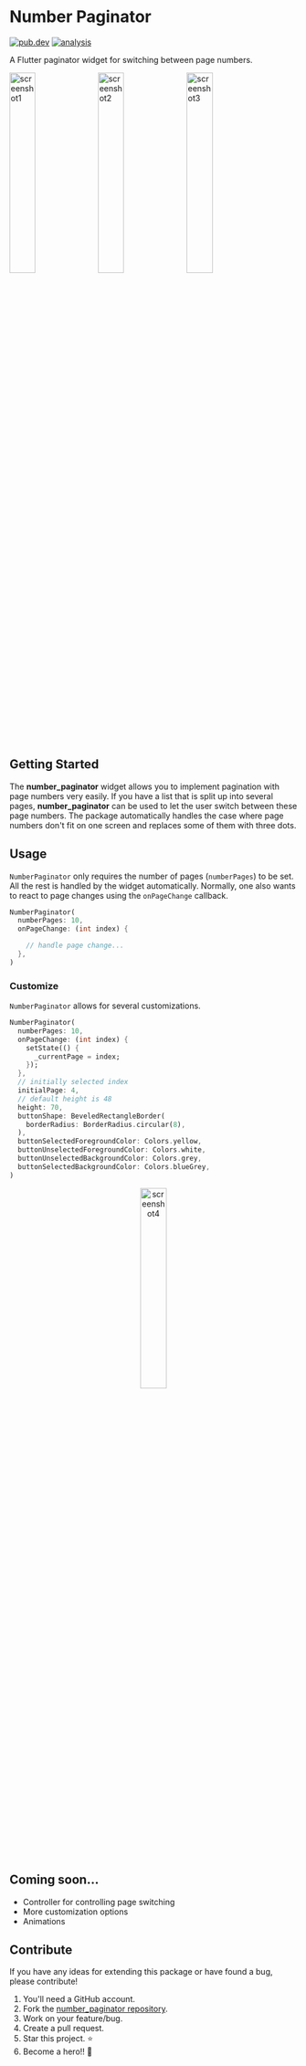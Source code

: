 # Number Paginator

[![pub.dev](https://img.shields.io/pub/v/number_paginator?logo=dart)](https://pub.dev/packages/number_paginator)
[![analysis](https://github.com/WieFel/number_paginator/workflows/analysis/badge.svg)](https://github.com/WieFel/number_paginator/actions?query=workflow%3Aanalysis)

A Flutter paginator widget for switching between page numbers. 

<img alt="screenshot1" src="https://user-images.githubusercontent.com/8345062/118354008-480df580-b569-11eb-80f8-4dc89731d614.png" width="30%"/> <img alt="screenshot2" src="https://user-images.githubusercontent.com/8345062/118354019-53f9b780-b569-11eb-937d-9042ba5d26d9.png" width="30%"/> <img alt="screenshot3" src="https://user-images.githubusercontent.com/8345062/118354043-6ffd5900-b569-11eb-9d9a-92585733ab44.png" width="30%"/>


## Getting Started

The **number_paginator** widget allows you to implement pagination with page numbers very easily. If you have a list that is split up into several pages, **number_paginator** can be used to let the user switch between these page numbers.
The package automatically handles the case where page numbers don't fit on one screen and replaces some of them with three dots.

## Usage

`NumberPaginator` only requires the number of pages (`numberPages`) to be set. All the rest is handled by the widget automatically. Normally, one also wants to react to page changes using the `onPageChange` callback.
```dart
NumberPaginator(
  numberPages: 10,
  onPageChange: (int index) {

    // handle page change...
  },
)
```

### Customize
`NumberPaginator` allows for several customizations.
```dart
NumberPaginator(
  numberPages: 10,
  onPageChange: (int index) {
    setState(() {
      _currentPage = index;
    });
  },
  // initially selected index
  initialPage: 4,
  // default height is 48
  height: 70,
  buttonShape: BeveledRectangleBorder(
    borderRadius: BorderRadius.circular(8),
  ),
  buttonSelectedForegroundColor: Colors.yellow,
  buttonUnselectedForegroundColor: Colors.white,
  buttonUnselectedBackgroundColor: Colors.grey,
  buttonSelectedBackgroundColor: Colors.blueGrey,
)
```
<p align="center">
  <img alt="screenshot4" src="https://user-images.githubusercontent.com/8345062/118354836-4cd4a880-b56d-11eb-8a92-1dfe9c770782.png" width="30%"/>
</p>

## Coming soon...
- Controller for controlling page switching
- More customization options
- Animations

## Contribute
If you have any ideas for extending this package or have found a bug, please contribute!

1. You'll need a GitHub account.
2. Fork the [number_paginator repository](https://github.com/WieFel/number_paginator).
3. Work on your feature/bug.
4. Create a pull request.
5. Star this project. ⭐
6. Become a hero!! 🎉
